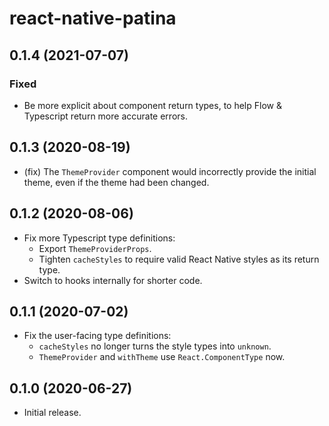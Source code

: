 # react-native-patina

## 0.1.4 (2021-07-07)

### Fixed

- Be more explicit about component return types, to help Flow & Typescript return more accurate errors.

## 0.1.3 (2020-08-19)

- (fix) The `ThemeProvider` component would incorrectly provide the initial theme, even if the theme had been changed.

## 0.1.2 (2020-08-06)

- Fix more Typescript type definitions:
  - Export `ThemeProviderProps`.
  - Tighten `cacheStyles` to require valid React Native styles as its return type.
- Switch to hooks internally for shorter code.

## 0.1.1 (2020-07-02)

- Fix the user-facing type definitions:
  - `cacheStyles` no longer turns the style types into `unknown`.
  - `ThemeProvider` and `withTheme` use `React.ComponentType` now.

## 0.1.0 (2020-06-27)

- Initial release.
